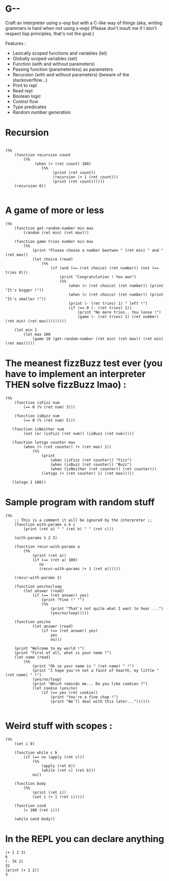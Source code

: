# G--
Craft an interpreter using s-exp but with a C-like way of things (aka, writing grammars is hard when not using s-exp)
(Please don't insult me if I don't respect lisp principles, that's not the goal.)

Features : 

- Lexically scoped functions and variables (let)
- Globally scoped variables (set)
- Function (with and without parameters)
- Passing function (parameterless) as parameters
- Recursion (with and without parameters) (beware of the stackoverflow...)
- Print to repl
- Read repl 
- Boolean logic
- Control flow
- Type predicates
- Random number generation

# Recursion 

```

(%% 
    (function recursion count 
        (%% 
             (when (< (ret count) 100)
                (%%  
                     (print (ret count))
                     (recursion (+ 1 (ret count)))
                     (print (ret count)))))) 
    (recursion 0))   
    
```     

# A game of more or less 
```
(%% 
    (function get-random-number min max 
        (random (ret min) (ret max)))
        
    (function game tries number min max
        (%%
            (print "Please choose a number beetwen " (ret min) " and " (ret max))
            (let choice (read)
                (%%
                    (if (and (== (ret choice) (ret number)) (not (== tries 0)))
                        (print "Congratulation ! You won")
                        (%%
                            (when (< (ret choice) (ret number)) (print "It's bigger !"))
                            (when (> (ret choice) (ret number)) (print "It's smaller !"))
                            (print (- (ret tries) 1) " left !")
                            (if (== 0 (- (ret tries) 1))   
                                (print "No more tries.. You loose !")
                                (game (- (ret tries) 1) (ret number) (ret min) (ret max)))))))))
                            
    (let min 1
        (let max 100
            (game 10 (get-random-number (ret min) (ret max)) (ret min) (ret max)))))

```

# The meanest fizzBuzz test ever (you have to implement an interpreter THEN solve fizzBuzz lmao) :
```
(%%   
    (function isFizz num 
        (== 0 (% (ret num) 3)))
        
    (function isBuzz num 
        (== 0 (% (ret num) 5)))
        
   (function isNeither num 
        (not (or (isFizz (ret num)) (isBuzz (ret num)))))     

   (function letsgo counter max 
        (when (< (ret counter) (+ (ret max) 1))
            (%%
                (print 
                    (when (isFizz (ret counter)) "Fizz")
                    (when (isBuzz (ret counter)) "Buzz")
                    (when (isNeither (ret counter)) (ret counter)))
                (letsgo (+ (ret counter) 1) (ret max)))))
            
   (letsgo 1 100))
```

# Sample program with random stuff
```
(%% 
    ;; This is a comment it will be ignored by the interpreter ;;
	(function with-params a b c
	    (print (ret a) " " (ret b) " " (ret c)))
 
	(with-params 1 2 3)
	
	(function recur-with-params a
	    (%% 
	        (print (ret a))
	        (if (== (ret a) 100)
	           no 
               (recur-with-params (+ 1 (ret a))))))
	        
	(recur-with-params 1)
	    
	(function yes/no/loop
        (let answer (read)
            (if (== (ret answer) yes)
                (print "Fine !" "")
                (%% 
                    (print "That's not quite what I want to hear ...")
                    (yes/no/loop)))))
                    
    (function yes/no
            (let answer (read)
                (if (== (ret answer) yes)
                    yes
                    no)))

	(print "Welcome to my world !")
	(print "First of all, what is your name ?")
	(let name (read)
        (%% 
            (print "Ok so your name is " (ret name) " !")
            (print "I hope you're not a faint of hearth, my little " (ret name) " !")
            (yes/no/loop)
            (print "Which reminds me... Do you like cookies ?")
            (let cookie (yes/no) 
                (if (== yes (ret cookie)) 
                    (print "You're a fine chap !")
                    (print "We'll deal with this later...")))))) 
                
```  

# Weird stuff with scopes : 

```
(%% 
    (set i 0)
    
    (function while c b
        (if (== no (apply (ret c)))
            (%%
                (apply (ret b))
                (while (ret c) (ret b)))
            no))   
                   
    (function body 
        (%%
            (print (ret i))
            (set i (+ 1 (ret i)))))  
                         
    (function cond 
        (< 100 (ret i)))   

    (while cond body))    

```

# In the REPL you can declare anything

```
(+ 1 2 3)
6
(- 34 2)
32
(print (+ 1 2))
3
```
